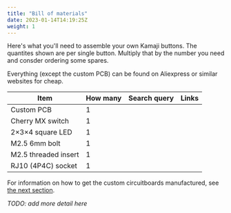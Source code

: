 ```yaml
---
title: "Bill of materials"
date: 2023-01-14T14:19:25Z
weight: 1
---
```


Here's what you'll need to assemble your own Kamaji buttons. The quantites shown are per single button. Multiply that by the number you need and consder ordering some spares.

Everything (except the custom PCB) can be found on Aliexpress or similar websites for cheap.

| Item                 | How many | Search query | Links |
|----------------------|----------|--------------|-------|
| Custom PCB           | 1        |              |       |
| Cherry MX switch     | 1        |              |       |
| 2×3×4 square LED     | 1        |              |       |
| M2.5 6mm bolt        | 1        |              |       |
| M2.5 threaded insert | 1        |              |       |
| RJ10 (4P4C) socket   | 1        |              |       |

For information on how to get the custom circuitboards manufactured, see [the next section](pcb).

_TODO: add more detail here_

